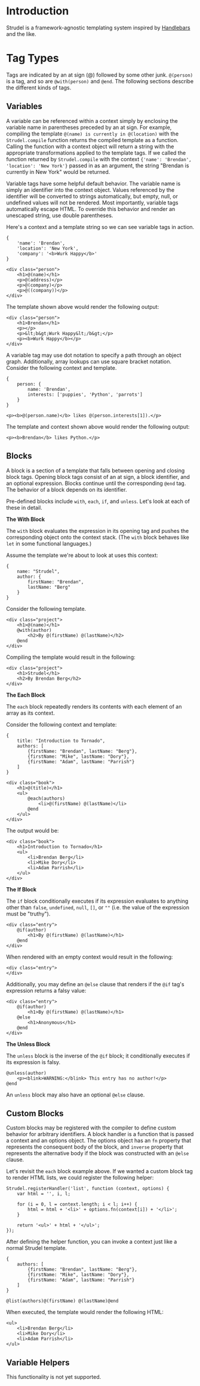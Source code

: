 Introduction
============

Strudel is a framework-agnostic templating system inspired by [Handlebars](http://handlebarsjs.com/) and the like.


Tag Types
=========

Tags are indicated by an at sign (@) followed by some other junk. `@(person)` is a tag, and so are `@with(person)` and `@end`. The following sections describe the different kinds of tags.


Variables
---------

A variable can be referenced within a context simply by enclosing the variable name in parentheses preceded by an at sign. For example, compiling the template `@(name) is currently in @(location)` with the `Strudel.compile` function returns the compiled template as a function. Calling the function with a context object will return a string with the appropriate transformations applied to the template tags. If we called  the function returned by `Strudel.compile` with the context `{'name': 'Brendan', 'location': 'New York'}` passed in as an argument, the string "Brendan is currently in New York" would be returned.

Variable tags have some helpful default behavior. The variable name is simply an identifier into the context object. Values referenced by the identifier will be converted to strings automatically, but empty, null, or undefined values will not be rendered. Most importantly, variable tags automatically escape HTML. To override this behavior and render an unescaped string, use double parentheses.

Here's a context and a template string so we can see variable tags in action.

	{
		'name': 'Brendan',
		'location': 'New York',
		'company': '<b>Wurk Happy</b>'
	}

	<div class="person">
		<h1>@(name)</h1>
		<p>@(address)</p>
		<p>@(company)</p>
		<p>@((company))</p>
	</div>

The template shown above would render the following output:

	<div class="person">
		<h1>Brendan</h1>
		<p></p>
		<p>&lt;b&gt;Wurk Happy&lt;/b&gt;</p>
		<p><b>Wurk Happy</b></p>
	</div>

A variable tag may use dot notation to specify a path through an object graph. Additionally, array lookups can use square bracket notation. Consider the following context and template.

	{
		person: {
			name: 'Brendan',
			interests: ['puppies', 'Python', 'parrots']
		}
	}

	<p><b>@(person.name)</b> likes @(person.interests[1]).</p>

The template and context shown above would render the following output:

	<p><b>Brendan</b> likes Python.</p>


Blocks
------

A block is a section of a template that falls between opening and closing block tags. Opening block tags consist of an at sign, a block identifier, and an optional expression. Blocks continue until the corresponding `@end` tag. The behavior of a block depends on its identifier.

Pre-defined blocks include `with`, `each`, `if`, and `unless`. Let's look at each of these in detail.


__The With Block__

The `with` block evaluates the expression in its opening tag and pushes the corresponding object onto the context stack. (The `with` block behaves like `let` in some functional languages.)

Assume the template we're about to look at uses this context:

	{
		name: "Strudel",
		author: {
			firstName: "Brendan",
			lastName: "Berg"
		}
	}

Consider the following template.

	<div class="project">
		<h1>@(name)</h1>
		@with(author)
			<h2>By @(firstName) @(lastName)</h2>
		@end
	</div>

Compiling the template would result in the following:

	<div class="project">
		<h1>Strudel</h1>
		<h2>By Brendan Berg</h2>
	</div>


__The Each Block__

The `each` block repeatedly renders its contents with each element of an array as its context.

Consider the following context and template:

	{
		title: "Introduction to Tornado",
		authors: [
			{firstName: "Brendan", lastName: "Berg"},
			{firstName: "Mike", lastName: "Dory"},
			{firstName: "Adam", lastName: "Parrish"}
		]
	}

	<div class="book">
		<h1>@(title)</h1>
		<ul>
			@each(authors)
				<li>@(firstName) @(lastName)</li>
			@end
		</ul>
	</div>

The output would be:

	<div class="book">
		<h1>Introduction to Tornado</h1>
		<ul>
			<li>Brendan Berg</li>
			<li>Mike Dory</li>
			<li>Adam Parrish</li>
		</ul>
	</div>


__The If Block__

The `if` block conditionally executes if its expression evaluates to anything other than `false`, `undefined`, `null`, `[]`, or `""` (i.e. the value of the expression must be "truthy").

	<div class="entry">
		@if(author)
			<h1>By @(firstName) @(lastName)</h1>
		@end
	</div>

When rendered with an empty context would result in the following:

	<div class="entry">
	</div>

Additionally, you may define an `@else` clause that renders if the `@if` tag's expression returns a falsy value:

	<div class="entry">
		@if(author)
			<h1>By @(firstName) @(lastName)</h1>
		@else
			<h1>Anonymous</h1>
		@end
	</div>


__The Unless Block__

The `unless` block is the inverse of the `@if` block; it conditionally executes if its expression is falsy.

	@unless(author)
		<p><blink>WARNING:</blink> This entry has no author!</p>
	@end

An `unless` block may also have an optional `@else` clause.


Custom Blocks
-------------

Custom blocks may be registered with the compiler to define custom behavior for arbitrary identifiers. A block handler is a function that is passed a context and an options object. The options object has an `fn` property that represents the consequent body of the block, and `inverse` property that represents the alternative body if the block was constructed with an `@else` clause.

Let's revisit the `each` block example above. If we wanted a custom block tag to render HTML lists, we could register the following helper:

	Strudel.registerHandler('list', function (context, options) {
		var html = '', i, l;
		
		for (i = 0, l = context.length; i < l; i++) {
			html = html + '<li>' + options.fn(context[i]) + '</li>';
		}
		
		return '<ul>' + html + '</ul>';
	});

After defining the helper function, you can invoke a context just like a normal Strudel template.

	{
		authors: [
			{firstName: "Brendan", lastName: "Berg"},
			{firstName: "Mike", lastName: "Dory"},
			{firstName: "Adam", lastName: "Parrish"}
		]
	}

	@list(authors)@(firstName) @(lastName)@end

When executed, the template would render the following HTML:

	<ul>
		<li>Brendan Berg</li>
		<li>Mike Dory</li>
		<li>Adam Parrish</li>
	</ul>


Variable Helpers
----------------

This functionality is not yet supported.

